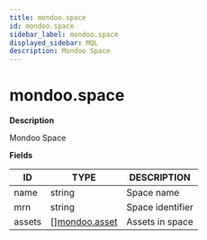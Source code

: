 ```yaml
---
title: mondoo.space
id: mondoo.space
sidebar_label: mondoo.space
displayed_sidebar: MQL
description: Mondoo Space
---
```


# mondoo.space

**Description**

Mondoo Space

**Fields**

| ID     | TYPE                                      | DESCRIPTION      |
| ------ | ----------------------------------------- | ---------------- |
| name   | string                                    | Space name       |
| mrn    | string                                    | Space identifier |
| assets | &#91;&#93;[mondoo.asset](mondoo.asset.md) | Assets in space  |
